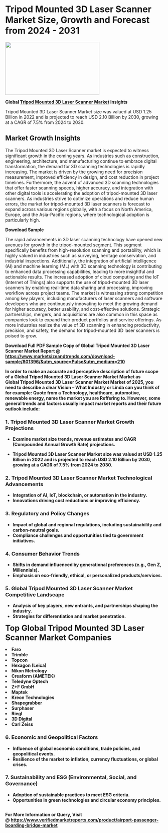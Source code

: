 <H1>Tripod Mounted 3D Laser Scanner Market Size, Growth and Forecast from 2024 - 2031</H1><img class="aligncenter size-medium wp-image-584254" src="https://thirdeyenews.in/wp-content/uploads/2024/09/Global-Market-Research-300x168.jpeg" alt="" width="300" height="168" /><p><strong>Global&nbsp;<a href="https://www.marketsizeandtrends.com/download-sample/801396/&amp;utm_source=Pulse&amp;utm_medium=210">Tripod Mounted 3D Laser Scanner Market</a> Insights</strong></p><p>Tripod Mounted 3D Laser Scanner Market size was valued at USD 1.25 Billion in 2022 and is projected to reach USD 2.10 Billion by 2030, growing at a CAGR of 7.5% from 2024 to 2030.</p><p><h2>Market Growth Insights</h2> <p>The Tripod Mounted 3D Laser Scanner market is expected to witness significant growth in the coming years. As industries such as construction, engineering, architecture, and manufacturing continue to embrace digital transformation, the demand for 3D scanning technologies is rapidly increasing. The market is driven by the growing need for precision measurement, improved efficiency in design, and cost reduction in project timelines. Furthermore, the advent of advanced 3D scanning technologies that offer faster scanning speeds, higher accuracy, and integration with other digital tools is accelerating the adoption of tripod-mounted 3D laser scanners. As industries strive to optimize operations and reduce human errors, the market for tripod-mounted 3D laser scanners is forecast to expand across various regions globally, with a focus on North America, Europe, and the Asia-Pacific regions, where technological adoption is particularly high.</p> <p><strong>Download Sample</strong></p> <p>The rapid advancements in 3D laser scanning technology have opened new avenues for growth in the tripod-mounted segment. This segment specifically benefits from high-resolution scanning and portability, which is highly valued in industries such as surveying, heritage conservation, and industrial inspections. Additionally, the integration of artificial intelligence (AI) and machine learning (ML) with 3D scanning technology is contributing to enhanced data processing capabilities, leading to more insightful and actionable results. The increased adoption of cloud computing and the IoT (Internet of Things) also supports the use of tripod-mounted 3D laser scanners by enabling real-time data sharing and processing, improving workflow across project teams. The market is witnessing strong competition among key players, including manufacturers of laser scanners and software developers who are continuously innovating to meet the growing demand for higher accuracy, better usability, and cost-effective solutions. Strategic partnerships, mergers, and acquisitions are also common in this space as companies look to expand their product portfolios and service offerings. As more industries realize the value of 3D scanning in enhancing productivity, precision, and safety, the demand for tripod-mounted 3D laser scanners is poised to grow. <p><strong></p><p><span class=""><strong>Download Full PDF Sample Copy of Global Tripod Mounted 3D Laser Scanner Market Report</strong> @ <a href="https://www.marketsizeandtrends.com/download-sample/801396/&amp;utm_source=Pulse&amp;utm_medium=210" target="_blank">https://www.marketsizeandtrends.com/download-sample/801396/&amp;utm_source=Pulse&amp;utm_medium=210</a></span></p><p>In order to make an accurate and perceptive description of future scope of a Global&nbsp;Tripod Mounted 3D Laser Scanner Market Market as Global&nbsp;Tripod Mounted 3D Laser Scanner Market Market of 2025, you need to describe a clear Vision &ndash; What Industry or Linda can you think of for example: Quote from a Technology, healthcare, automotive, renewable energy, name the market you are Reffering to. However, some general trends and factors usually impact market reports and their future outlook include:</p><h3>1.&nbsp;<strong>Tripod Mounted 3D Laser Scanner Market Growth Projections</strong></h3><ul><li>Examine market size trends, revenue estimates and CAGR (Compounded Annual Growth Rate) projections.</li><li><p>Tripod Mounted 3D Laser Scanner Market size was valued at USD 1.25 Billion in 2022 and is projected to reach USD 2.10 Billion by 2030, growing at a CAGR of 7.5% from 2024 to 2030.</p></li></ul><h3>2.&nbsp;<strong>Tripod Mounted 3D Laser Scanner Market Technological Advancements</strong></h3><ul><li>Integration of AI, IoT, blockchain, or automation in the industry.</li><li>Innovations driving cost reductions or improving efficiency.</li></ul><h3>3.&nbsp;<strong>Regulatory and Policy Changes</strong></h3><ul><li>Impact of global and regional regulations, including sustainability and carbon-neutral goals.</li><li>Compliance challenges and opportunities tied to government initiatives.</li></ul><h3>4.&nbsp;<strong>Consumer Behavior Trends</strong></h3><ul><li>Shifts in demand influenced by generational preferences (e.g., Gen Z, Millennials).</li><li>Emphasis on eco-friendly, ethical, or personalized products/services.</li></ul><h3>5.&nbsp;<strong>Global Tripod Mounted 3D Laser Scanner Market Competitive Landscape</strong></h3><ul><li>Analysis of key players, new entrants, and partnerships shaping the industry.</li><li>Strategies for differentiation and market penetration.</li></ul><p data-pm-slice="1 1 []"><span style="color: inherit; font-family: inherit; font-size: 25px;">Top Global Tripod Mounted 3D Laser Scanner Market Companies</span></p><div class="" data-test-id=""><p><li>Faro</li><li> Trimble</li><li> Topcon</li><li> Hexagon (Leica)</li><li> Nikon Metrology</li><li> Creaform (AMETEK)</li><li> Teledyne Optech</li><li> Z+F GmbH</li><li> Maptek</li><li> Kreon Technologies</li><li> Shapegrabber</li><li> Surphaser</li><li> Riegl</li><li> 3D Digital</li><li> Carl Zeiss</li></p></div><h3>6.&nbsp;<strong>Economic and Geopolitical Factors</strong></h3><ul><li>Influence of global economic conditions, trade policies, and geopolitical events.</li><li>Resilience of the market to inflation, currency fluctuations, or global crises.</li></ul><h3>7.&nbsp;<strong>Sustainability and ESG (Environmental, Social, and Governance)</strong></h3><ul><li>Adoption of sustainable practices to meet ESG criteria.</li><li>Opportunities in green technologies and circular economy principles.</li></ul><h2><strong style="font-size: 14px;">For More Information or Query, Visit @&nbsp;</strong><a style="background-color: #ffffff; font-size: 14px;" href="https://www.marketsizeandtrends.com/report/tripod-mounted-3d-laser-scanner-market/" target="_blank">https://www.verifiedmarketreports.com/product/airport-passenger-boarding-bridge-market</a></h2>
